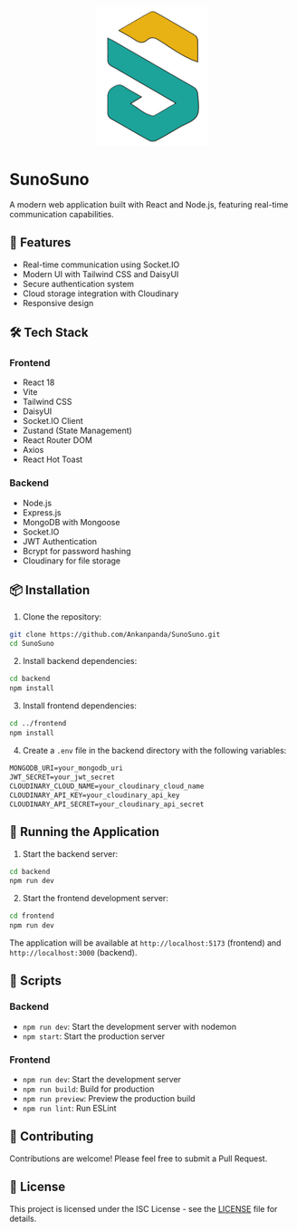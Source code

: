 <p align="center">
  <img src="frontend/public/Logo - Trans.png" alt="SunoSuno Logo" width="200">
</p>

# SunoSuno

A modern web application built with React and Node.js, featuring real-time communication capabilities.

## 🚀 Features

- Real-time communication using Socket.IO
- Modern UI with Tailwind CSS and DaisyUI
- Secure authentication system
- Cloud storage integration with Cloudinary
- Responsive design

## 🛠️ Tech Stack

### Frontend
- React 18
- Vite
- Tailwind CSS
- DaisyUI
- Socket.IO Client
- Zustand (State Management)
- React Router DOM
- Axios
- React Hot Toast

### Backend
- Node.js
- Express.js
- MongoDB with Mongoose
- Socket.IO
- JWT Authentication
- Bcrypt for password hashing
- Cloudinary for file storage

## 📦 Installation

1. Clone the repository:
```bash
git clone https://github.com/Ankanpanda/SunoSuno.git
cd SunoSuno
```

2. Install backend dependencies:
```bash
cd backend
npm install
```

3. Install frontend dependencies:
```bash
cd ../frontend
npm install
```

4. Create a `.env` file in the backend directory with the following variables:
```env
MONGODB_URI=your_mongodb_uri
JWT_SECRET=your_jwt_secret
CLOUDINARY_CLOUD_NAME=your_cloudinary_cloud_name
CLOUDINARY_API_KEY=your_cloudinary_api_key
CLOUDINARY_API_SECRET=your_cloudinary_api_secret
```

## 🚀 Running the Application

1. Start the backend server:
```bash
cd backend
npm run dev
```

2. Start the frontend development server:
```bash
cd frontend
npm run dev
```

The application will be available at `http://localhost:5173` (frontend) and `http://localhost:3000` (backend).

## 📝 Scripts

### Backend
- `npm run dev`: Start the development server with nodemon
- `npm start`: Start the production server

### Frontend
- `npm run dev`: Start the development server
- `npm run build`: Build for production
- `npm run preview`: Preview the production build
- `npm run lint`: Run ESLint

## 🤝 Contributing

Contributions are welcome! Please feel free to submit a Pull Request.

## 📄 License

This project is licensed under the ISC License - see the [LICENSE](LICENSE) file for details. 